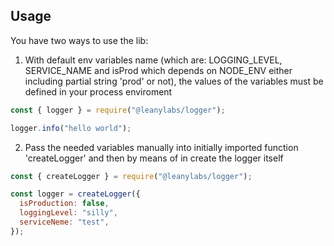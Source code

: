 ## Usage

You have two ways to use the lib:

1.  With default env variables name (which are: LOGGING_LEVEL, SERVICE_NAME and isProd which depends on NODE_ENV either including partial string 'prod' or not), the values of the variables must be defined in your process enviroment

```js
const { logger } = require("@leanylabs/logger");

logger.info("hello world");
```

2.  Pass the needed variables manually into initially imported function 'createLogger' and then by means of in create the logger itself

```js
const { createLogger } = require("@leanylabs/logger");

const logger = createLogger({
  isProduction: false,
  loggingLevel: "silly",
  serviceNeme: "test",
});
```

